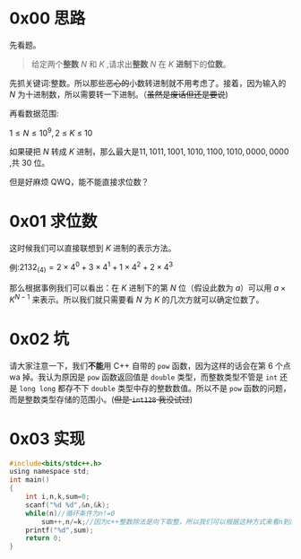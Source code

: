 # 0x00 思路

先看题。
>给定两个**整数** $N$ 和 $K$ ,请求出**整数** $N$ 在 $K$ **进制**下的**位数**。

先抓关键词:整数。所以那些~~恶心的~~小数转进制就不用考虑了。接着，因为输入的 $N$ 为十进制数，所以需要转一下进制。（~~虽然是废话但还是要说~~)

再看数据范围:

$1 ≤ N ≤ 10^9 ,2\ \leq\ K\ \leq\ 10$

如果硬把 $N$ 转成 $K$ 进制，那么最大是$11,1011,1001,1010,1100,1010,0000,0000$ ,共 $30$ 位。

但是好麻烦 QWQ，能不能直接求位数？

# 0x01 求位数
这时候我们可以直接联想到 $K$ 进制的表示方法。

例:$2132_{(4)}=2\times4^0+3\times4^1+1\times4^2+2\times4^3$

那么根据事例我们可以看出：在 $K$ 进制下的第 $N$ 位（假设此数为 $a$）可以用 $a\times K^{N-1}$ 来表示。所以我们就只需要看 $N$ 为 $K$ 的几次方就可以确定位数了。

# 0x02 坑
请大家注意一下，我们**不能**用 C++ 自带的 ```pow``` 函数，因为这样的话会在第 $6$ 个点 wa 掉。我认为原因是 ```pow``` 函数返回值是 ```double``` 类型，而整数类型不管是 ```int``` 还是 ```long long``` 都存不下 ```double``` 类型中存的整数数值。所以不是 ```pow``` 函数的问题，而是整数类型存储的范围小。(~~但是 ```int128``` 我没试过~~)
# 0x03 实现
```c
#include<bits/stdc++.h>
using namespace std;
int main()
{
    int i,n,k,sum=0;
    scanf("%d %d",&n,&k);
    while(n)//循环条件为n!=0
        sum++,n/=k;//因为c++整数除法是向下取整，所以我们可以根据这种方式来看n到底是k的几次方。
    printf("%d",sum);
    return 0;
}
```
